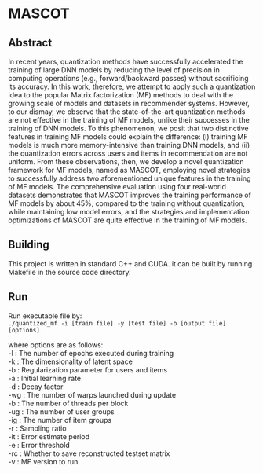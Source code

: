 # MASCOT
## Abstract
In recent years, quantization methods have successfully accelerated the training of large DNN models by reducing the level of precision in computing operations (e.g., forward/backward passes) without sacrificing its accuracy. In this work, therefore, we attempt to apply such a quantization idea to the popular Matrix factorization (MF) methods to deal with  the growing scale of models and datasets in recommender systems. However, to our dismay, we observe that the state-of-the-art quantization methods are not effective in the training of MF models, unlike their successes in the training of DNN models. To this phenomenon, we posit that two 
distinctive features in training MF models could explain the difference: (i) training MF models is much more memory-intensive than training DNN models, and (ii) the quantization errors across users and items in recommendation are not uniform. From these observations, then, we develop a novel quantization framework for MF models, named as MASCOT, employing novel strategies to successfully address two aforementioned unique features in the training of MF models. The comprehensive evaluation using four real-world datasets demonstrates that MASCOT improves the training performance of MF models by about 45%, compared to the training without quantization, while maintaining low model errors, and the strategies and implementation optimizations of MASCOT are quite effective in the training of MF models.

## Building
This project is written in standard C++ and CUDA. it can be built by running Makefile in the source code directory.

## Run
Run executable file by:  
```./quantized_mf -i [train file] -y [test file] -o [output file] [options]```  


where options are as follows:    
-l  : The number of epochs executed during training  
-k  : The dimensionality of latent space  
-b  : Regularization parameter for users and items  
-a  : Initial learning rate  
-d  : Decay factor  
-wg : The number of warps launched during update  
-b  : The number of threads per block  
-ug : The number of user groups  
-ig : The number of item groups  
-r  : Sampling ratio  
-it : Error estimate period  
-e  : Error threshold  
-rc : Whether to save reconstructed testset matrix  
-v  : MF version to run  





